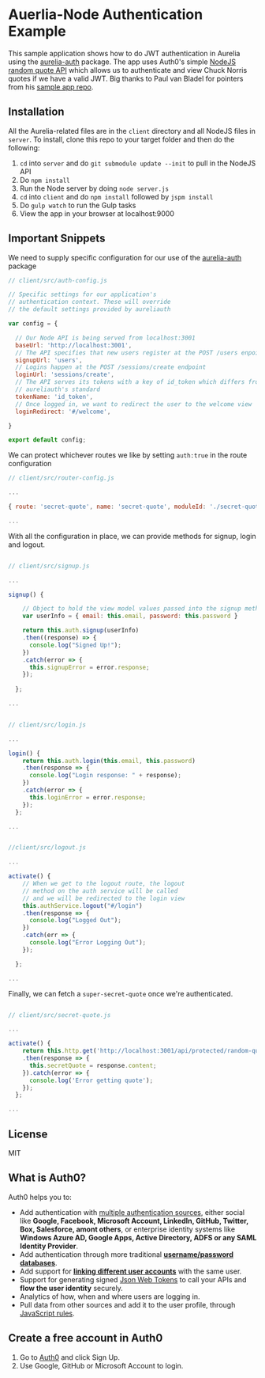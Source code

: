# Auerlia-Node Authentication Example

This sample application shows how to do JWT authentication in Aurelia using the [aurelia-auth](https://github.com/paulvanbladel/aurelia-auth) package. The app uses Auth0's simple [NodeJS random quote API](https://github.com/auth0/nodejs-jwt-authentication-sample) which allows us to authenticate and view Chuck Norris quotes if we have a valid JWT. Big thanks to Paul van Bladel for pointers from his [sample app repo](https://github.com/paulvanbladel/aurelia-auth-sample).

## Installation

All the Aurelia-related files are in the `client` directory and all NodeJS files in `server`. To install, clone this repo to your target folder and then do the following:

1. `cd` into `server` and do `git submodule update --init` to pull in the NodeJS API
2. Do `npm install`
3. Run the Node server by doing `node server.js`
4. `cd` into `client` and do `npm install` followed by `jspm install`
5. Do `gulp watch` to run the Gulp tasks
6. View the app in your browser at localhost:9000

## Important Snippets

We need to supply specific configuration for our use of the [aurelia-auth](https://github.com/paulvanbladel/aurelia-auth) package

```js
// client/src/auth-config.js

// Specific settings for our application's
// authentication context. These will override
// the default settings provided by aureliauth

var config = {

  // Our Node API is being served from localhost:3001
  baseUrl: 'http://localhost:3001',
  // The API specifies that new users register at the POST /users enpoint
  signupUrl: 'users',
  // Logins happen at the POST /sessions/create endpoint
  loginUrl: 'sessions/create',
  // The API serves its tokens with a key of id_token which differs from
  // aureliauth's standard
  tokenName: 'id_token',
  // Once logged in, we want to redirect the user to the welcome view
  loginRedirect: '#/welcome',

}

export default config;
```

We can protect whichever routes we like by setting `auth:true` in the route configuration
```js
// client/src/router-config.js

...

{ route: 'secret-quote', name: 'secret-quote', moduleId: './secret-quote', nav: true, title:'Super Secret Quote', auth: true },

...
```

With all the configuration in place, we can provide methods for signup, login and logout.
```js

// client/src/signup.js

...

signup() {

    // Object to hold the view model values passed into the signup method
    var userInfo = { email: this.email, password: this.password }

    return this.auth.signup(userInfo)
    .then((response) => {
      console.log("Signed Up!");
    })
    .catch(error => {
      this.signupError = error.response;
    });
    
  };

...
```

```js

// client/src/login.js

...

login() {
    return this.auth.login(this.email, this.password)
    .then(response => {
      console.log("Login response: " + response);
    })
    .catch(error => {
      this.loginError = error.response;
    });
  };

...
```

```js

//client/src/logout.js

...

activate() {
    // When we get to the logout route, the logout 
    // method on the auth service will be called  
    // and we will be redirected to the login view
    this.authService.logout("#/login")
    .then(response => {
      console.log("Logged Out");
    })
    .catch(err => {
      console.log("Error Logging Out");
    });

  };

...
```

Finally, we can fetch a `super-secret-quote` once we're authenticated.

```js

// client/src/secret-quote.js

...

activate() {
    return this.http.get('http://localhost:3001/api/protected/random-quote')
    .then(response => {
      this.secretQuote = response.content;
    }).catch(error => {
      console.log('Error getting quote');
    });
  };

...
```

## License

MIT

## What is Auth0?

Auth0 helps you to:

* Add authentication with [multiple authentication sources](https://docs.auth0.com/identityproviders), either social like **Google, Facebook, Microsoft Account, LinkedIn, GitHub, Twitter, Box, Salesforce, amont others**, or enterprise identity systems like **Windows Azure AD, Google Apps, Active Directory, ADFS or any SAML Identity Provider**.
* Add authentication through more traditional **[username/password databases](https://docs.auth0.com/mysql-connection-tutorial)**.
* Add support for **[linking different user accounts](https://docs.auth0.com/link-accounts)** with the same user.
* Support for generating signed [Json Web Tokens](https://docs.auth0.com/jwt) to call your APIs and **flow the user identity** securely.
* Analytics of how, when and where users are logging in.
* Pull data from other sources and add it to the user profile, through [JavaScript rules](https://docs.auth0.com/rules).

## Create a free account in Auth0

1. Go to [Auth0](https://auth0.com) and click Sign Up.
2. Use Google, GitHub or Microsoft Account to login.